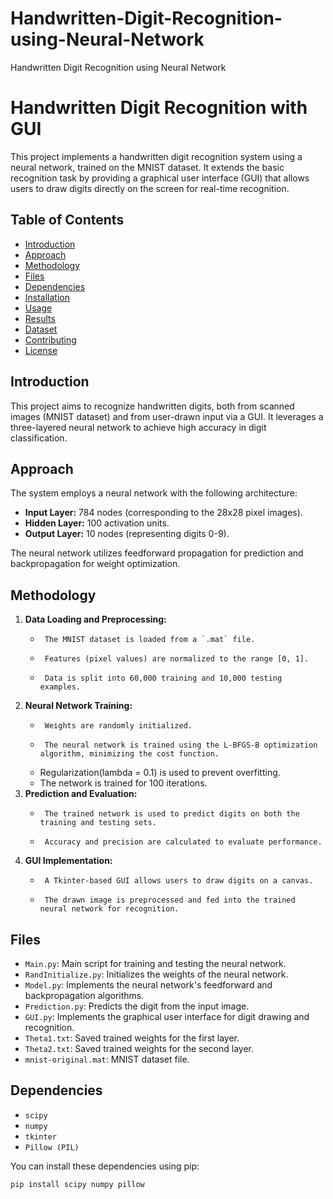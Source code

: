 # Handwritten-Digit-Recognition-using-Neural-Network
Handwritten Digit Recognition using Neural Network
# Handwritten Digit Recognition with GUI

This project implements a handwritten digit recognition system using a neural network, trained on the MNIST dataset. It extends the basic recognition task by providing a graphical user interface (GUI) that allows users to draw digits directly on the screen for real-time recognition.

## Table of Contents

- [Introduction](#introduction)
- [Approach](#approach)
- [Methodology](#methodology)
- [Files](#files)
- [Dependencies](#dependencies)
- [Installation](#installation)
- [Usage](#usage)
- [Results](#results)
- [Dataset](#dataset)
- [Contributing](#contributing)
- [License](#license)

## Introduction

This project aims to recognize handwritten digits, both from scanned images (MNIST dataset) and from user-drawn input via a GUI. It leverages a three-layered neural network to achieve high accuracy in digit classification.

## Approach

The system employs a neural network with the following architecture:

-   **Input Layer:** 784 nodes (corresponding to the 28x28 pixel images).
-   **Hidden Layer:** 100 activation units.
-   **Output Layer:** 10 nodes (representing digits 0-9).

The neural network utilizes feedforward propagation for prediction and backpropagation for weight optimization.

## Methodology

1.  **Data Loading and Preprocessing:**
    -      The MNIST dataset is loaded from a `.mat` file.
    -      Features (pixel values) are normalized to the range [0, 1].
    -      Data is split into 60,000 training and 10,000 testing examples.
2.  **Neural Network Training:**
    -      Weights are randomly initialized.
    -      The neural network is trained using the L-BFGS-B optimization algorithm, minimizing the cost function.
    -   Regularization(lambda = 0.1) is used to prevent overfitting.
    -   The network is trained for 100 iterations.
3.  **Prediction and Evaluation:**
    -      The trained network is used to predict digits on both the training and testing sets.
    -      Accuracy and precision are calculated to evaluate performance.
4.  **GUI Implementation:**
    -      A Tkinter-based GUI allows users to draw digits on a canvas.
    -      The drawn image is preprocessed and fed into the trained neural network for recognition.

## Files

-   `Main.py`: Main script for training and testing the neural network.
-   `RandInitialize.py`: Initializes the weights of the neural network.
-   `Model.py`: Implements the neural network's feedforward and backpropagation algorithms.
-   `Prediction.py`: Predicts the digit from the input image.
-   `GUI.py`: Implements the graphical user interface for digit drawing and recognition.
-   `Theta1.txt`: Saved trained weights for the first layer.
-   `Theta2.txt`: Saved trained weights for the second layer.
-   `mnist-original.mat`: MNIST dataset file.

## Dependencies

-   `scipy`
-   `numpy`
-   `tkinter`
-   `Pillow (PIL)`

You can install these dependencies using pip:

```bash
pip install scipy numpy pillow
